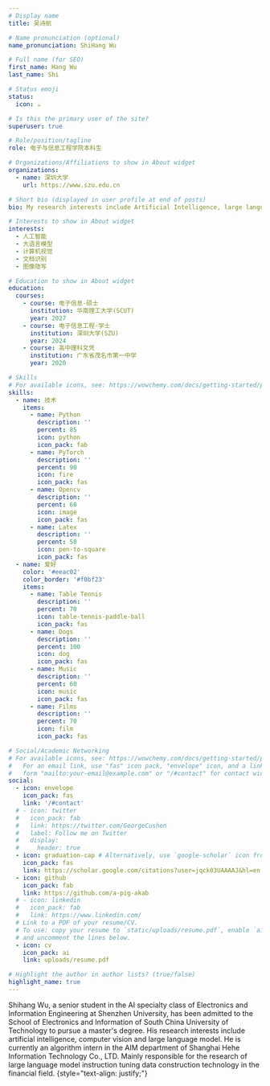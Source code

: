 ```yaml
---
# Display name
title: 吴诗航

# Name pronunciation (optional)
name_pronunciation: ShiHang Wu

# Full name (for SEO)
first_name: Hang Wu
last_name: Shi

# Status emoji
status:
  icon: ☕️

# Is this the primary user of the site?
superuser: true

# Role/position/tagline
role: 电子与信息工程学院本科生

# Organizations/Affiliations to show in About widget
organizations:
  - name: 深圳大学
    url: https://www.szu.edu.cn

# Short bio (displayed in user profile at end of posts)
bio: My research interests include Artificial Intelligence, large language model, computer vision, OCR and image steganography.

# Interests to show in About widget
interests:
  - 人工智能
  - 大语言模型
  - 计算机视觉
  - 文档识别
  - 图像隐写

# Education to show in About widget
education:
  courses:
    - course: 电子信息-硕士
      institution: 华南理工大学(SCUT)
      year: 2027
    - course: 电子信息工程-学士
      institution: 深圳大学(SZU)
      year: 2024
    - course: 高中理科文凭
      institution: 广东省茂名市第一中学
      year: 2020

# Skills
# For available icons, see: https://wowchemy.com/docs/getting-started/page-builder/#icons
skills:
  - name: 技术
    items:
      - name: Python
        description: ''
        percent: 85
        icon: python
        icon_pack: fab
      - name: PyTorch
        description: ''
        percent: 90
        icon: fire
        icon_pack: fas
      - name: Opencv
        description: ''
        percent: 60
        icon: image
        icon_pack: fas
      - name: Latex
        description: ''
        percent: 50
        icon: pen-to-square
        icon_pack: fas
  - name: 爱好
    color: '#eeac02'
    color_border: '#f0bf23'
    items:
      - name: Table Tennis
        description: ''
        percent: 70
        icon: table-tennis-paddle-ball
        icon_pack: fas
      - name: Dogs
        description: ''
        percent: 100
        icon: dog
        icon_pack: fas
      - name: Music
        description: ''
        percent: 60
        icon: music
        icon_pack: fas
      - name: Films
        description: ''
        percent: 70
        icon: film
        icon_pack: fas

# Social/Academic Networking
# For available icons, see: https://wowchemy.com/docs/getting-started/page-builder/#icons
#   For an email link, use "fas" icon pack, "envelope" icon, and a link in the
#   form "mailto:your-email@example.com" or "/#contact" for contact widget.
social:
  - icon: envelope
    icon_pack: fas
    link: '/#contact'
  # - icon: twitter
  #   icon_pack: fab
  #   link: https://twitter.com/GeorgeCushen
  #   label: Follow me on Twitter
  #   display:
  #     header: true
  - icon: graduation-cap # Alternatively, use `google-scholar` icon from `ai` icon pack
    icon_pack: fas
    link: https://scholar.google.com/citations?user=jqck03UAAAAJ&hl=en
  - icon: github
    icon_pack: fab
    link: https://github.com/a-pig-akab
  # - icon: linkedin
  #   icon_pack: fab
  #   link: https://www.linkedin.com/
  # Link to a PDF of your resume/CV.
  # To use: copy your resume to `static/uploads/resume.pdf`, enable `ai` icons in `params.yaml`,
  # and uncomment the lines below.
  - icon: cv
    icon_pack: ai
    link: uploads/resume.pdf

# Highlight the author in author lists? (true/false)
highlight_name: true
---
```


Shihang Wu, a senior student in the AI specialty class of Electronics and Information Engineering at Shenzhen University, has been admitted to the School of Electronics and Information of South China University of Technology to pursue a master's degree. His research interests include artificial intelligence, computer vision and large language model. He is currently an algorithm intern in the AIM department of Shanghai Hehe Information Technology Co., LTD. Mainly responsible for the research of large language model instruction tuning data construction technology in the financial field.
{style="text-align: justify;"}
